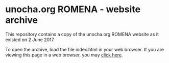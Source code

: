 # unocha.org ROMENA - website archive

This repository contains a copy of the unocha.org ROMENA website as it existed on 2 June 2017.

To open the archive, load the file index.html in your web browser. If you are viewing this page in a web browser, you may <a href="static-html/index.html">click here</a>.
